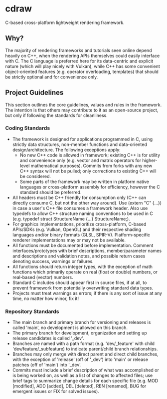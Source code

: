 # cdraw
C-based cross-platform lightweight rendering framework.

## Why?
The majority of rendering frameworks and tutorials seen online depend heavily on C++, when the rendering APIs themselves could easily interface with C. The C language is preferred here for its data-centric and explicit nature (which will play nicely with Vulkan), while C++ has some convenient object-oriented features (e.g. operator overloading, templates) that should be strictly optional and for convenience only.

## Project Guidelines
This section outlines the core guidelines, values and rules in the framework. The intention is that others may contribute to it as an open-source project, but only if following the standards for cleanliness.

### Coding Standards
* The framework is designed for applications programmed in C, using strictly data structures, non-member functions and data-oriented design/architecture. The following exceptions apply: 
    * No new C++ code is allowed in framework; existing C++ is for utility and convenience only (e.g. vector and matrix operators for higher-level mathematical purposes). Commits from forks with any new C++ syntax will not be pulled; only corrections to existing C++ will be considered.
    * Some parts of the framework may be written in platform native languages or cross-platform assembly for efficiency, however the C standard should be preferred.
* All headers must be C++ friendly for consumption only (C++ can directly consume C, but not the other way around). Use (extern "C" {...}) in case a user's C++ file consumes a framework header. Also use typedefs to allow C++ structure naming conventions to be used in C (e.g. typedef struct StructureName {...} StructureName;).
* For graphics implementations, prioritize cross-platform, C-based APIs/SDKs (e.g. Vulkan, OpenGL) and their respective shading languages and/or binary formats (GLSL, SPIR-V). Platform-specific renderer implementations may or may not be available.
* All functions must be documented before implementation. Comment interfaces/prototypes with brief descriptions, member/parameter names and descriptions and validation notes, and possible return cases denoting success, warnings or failures.
* All functions should return integer types, with the exception of math functions which primarily operate on real (float or double) numbers, or real-based (vector) numbers.
* Standard C includes should appear first in source files, if at all, to prevent framework from potentially overwriting standard data types.
* Projects must treat warnings as errors; if there is any sort of issue at any time, no matter how minor, fix it!

### Repository Standards
* The main branch and primary branch for versioning and releases is called 'main', no development is allowed on this branch.
* The primary branch for development, organization and setting up release candidates is called '_dev'.
* Branches are named with a path format (e.g. 'dev/_feature' with child 'dev/feature/_subfeature) to indicate parent/child branch relationships.
* Branches may only merge with direct parent and direct child branches, with the exception of 'release' (off of '_dev') into 'main' or release patches (off of 'main') into '_dev'.
* Commits must include a brief description of what was accomplished or is being worked on, as well as a list of changes to affected files; use brief tags to summarize change details for each specific file (e.g. MOD [modified], ADD [added], DEL [deleted], REN [renamed], BUG for emergent issues or FIX for solved issues).
